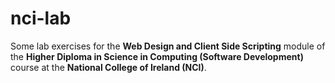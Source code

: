 # nci-lab

Some lab exercises for the **Web Design and Client Side Scripting** module of the **Higher Diploma in Science in Computing (Software Development)** course at the **National College of Ireland (NCI)**.
